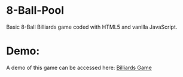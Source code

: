 # 8-Ball-Pool
Basic 8-Ball Billiards game coded with HTML5 and vanilla JavaScript.

# Demo:

A demo of this game can be accessed here: [Billiards Game](https://mjtedder.github.io/8-Ball-Pool/)
